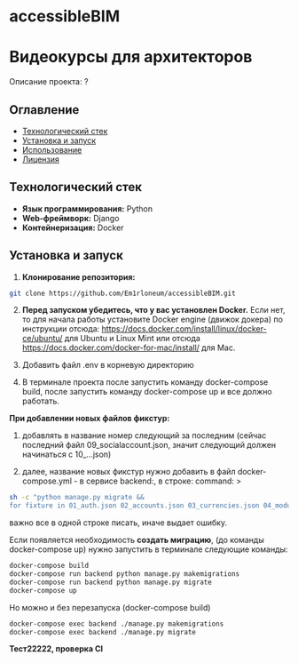# accessibleBIM

# Видеокурсы для архитекторов

Описание проекта: ?

## Оглавление

- [Технологический стек](#технологический-стек)
- [Установка и запуск](#установка-и-запуск)
- [Использование](#использование)
- [Лицензия](#лицензия)

## Технологический стек

- **Язык программирования:** Python
- **Web-фреймворк:** Django
- **Контейнеризация:** Docker

## Установка и запуск

1. **Клонирование репозитория:**

```bash
git clone https://github.com/Em1rloneum/accessibleBIM.git
```

2. **Перед запуском убедитесь, что у вас установлен Docker.**  Если нет, то для начала работы установите Docker engine (движок докера)
по инструкции отсюда: https://docs.docker.com/install/linux/docker-ce/ubuntu/ для Ubuntu и Linux Mint или
отсюда https://docs.docker.com/docker-for-mac/install/ для Mac.

3. Добавить файл .env в корневую директорию
4. В терминале проекта после запустить команду docker-compose build, после запустить команду docker-compose up и все должно работать.

**При добавлении новых файлов фикстур:** 
1) добавлять в название номер следующий за последним (сейчас последний файл 09_socialaccount.json, значит следующий должен начинаться с 10_...json)

2) далее, название новых фикстур нужно добавить в файл docker-compose.yml - в сервисе backend:, в строке: command: >
```bash
sh -c "python manage.py migrate &&
for fixture in 01_auth.json 02_accounts.json 03_currencies.json 04_modules.json 05_quiz_bim.json 06_step.json 07_tasks.json 08_sites.json 09_client_secret_532801370309_el6kjnghd31rvgrps9c8i91o4gr0n1kl_apps.json 10_socialaccount.json вот здесь; do
```
важно все в одной строке писать, иначе выдает ошибку.


Если появляется необходимость **создать миграцию**, (до команды docker-compose up) нужно запустить в терминале следующие команды:
```bash
docker-compose build
docker-compose run backend python manage.py makemigrations
docker-compose run backend python manage.py migrate
docker-compose up
```
Но можно и без перезапуска (docker-compose build)
```bash
docker-compose exec backend ./manage.py makemigrations
docker-compose exec backend ./manage.py migrate
```

**Тест22222, проверка CI**
